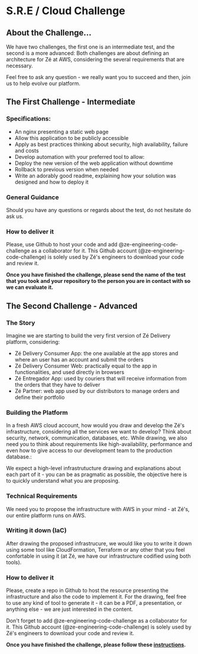 # S.R.E / Cloud Challenge

## About the Challenge... 

We have two challenges, the first one is an intermediate test, and the second is a more advanced: Both challenges are about defining an architecture for Zé at AWS, considering the several requirements that are necessary.

Feel free to ask any question - we really want you to succeed and then, join us to help evolve our platform.

## The First Challenge - Intermediate

### Specifications: 

- An nginx presenting a static web page
- Allow this application to be publicly accessible
- Apply as best practices thinking about security, high availability, failure and costs
- Develop automation with your preferred tool to allow:
- Deploy the new version of the web application without downtime
- Rollback to previous version when needed
- Write an adorably good readme, explaining how your solution was designed and how to deploy it


### General Guidance

Should you have any questions or regards about the test, do not hesitate do ask us.

### How to deliver it

Please, use Github to host your code and add @ze-engineering-code-challenge as a collaborator for it. This Github account (@ze-engineering-code-challenge) is solely used by Zé's engineers to download your code and review it.

**Once you have finished the challenge, please send the name of the test that you took and your repository to the person you are in contact with so we can evaluate it.**


## The Second Challenge - Advanced

### The Story

Imagine we are starting to build the very first version of Zé Delivery platform, considering:

- Zé Delivery Consumer App: the one available at the app stores and where an user has an account and submit the orders 
- Zé Delivery Consumer Web: practically equal to the app in functionalities, and used directly in browsers
- Zé Entregador App: used by couriers that will receive information from the orders that they have to deliver
- Zé Partner: web app used by our distributors to manage orders and define their portfolio

### Building the Platform

In a fresh AWS cloud account, how would you draw and develop the Zé's infrastructure, considering all the services we want to develop? Think about security, network, communication, databases, etc. While drawing, we also need you to think about requirements like high-availability, performance and even how to give access to our development team to the production database.: 

We expect a high-level infrastrutucture drawing and explanations about each part of it - you can be as pragmatic as possible, the objective here is to quickly understand what you are proposing.

### Technical Requirements

We need you to propose the infrastructure with AWS in your mind - at Zé's, our entire platform runs on AWS.

### Writing it down (IaC)

After drawing the proposed infrastrucure, we would like you to write it down using some tool like CloudFormation, Terraform or any other that you feel confortable in using it (at Zé, we have our infrastructure codified using both tools).

### How to deliver it

Please, create a repo in Github to host the resource presenting the infrastructure and also the code to implement it. For the drawing, feel free to use any kind of tool to generate it - it can be a PDF, a presentation, or anything else - we are just interested in the content.

Don't forget to add @ze-engineering-code-challenge as a collaborator for it. This Github account (@ze-engineering-code-challenge) is solely used by Zé's engineers to download your code and review it. 

**Once you have finished the challenge, please follow these [instructions](https://github.com/ZXVentures/ze-code-challenges#how-to-deliver).**
